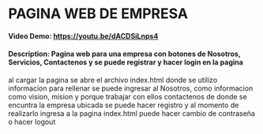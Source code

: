 # PAGINA WEB DE EMPRESA
#### Video Demo:  https://youtu.be/dACDSiLnps4
#### Description: Pagina web para una empresa con botones de Nosotros, Servicios, Contactenos y se puede registrar y hacer login en la pagina
al cargar la pagina se abre el archivo index.html donde se utilizo informacion para rellenar
se puede ingresar al Nosotros, como informacion como vision, mision y porque trabajar con ellos
contactenos de donde se encuntra la empresa ubicada
se puede hacer registro y al momento de realizarlo ingresa a la pagina index.html
puede hacer cambio de contraseña o hacer logout
